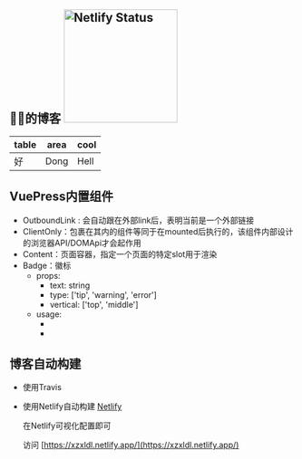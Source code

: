 ## 🐷🐷的博客 [![Netlify Status](https://api.netlify.com/api/v1/badges/a91267e4-37b9-4248-b8c4-01b3cad39e0f/deploy-status)](https://app.netlify.com/sites/xzxldl/deploys)

| table | area | cool |
| --- | --- | --- |
| 好 | Dong | Hell |

## VuePress内置组件

- OutboundLink<OutboundLink /> : 会自动跟在外部link后，表明当前是一个外部链接
- ClientOnly：包裹在其内的组件等同于在mounted后执行的，该组件内部设计的浏览器API/DOMApi才会起作用
- Content：页面容器，指定一个页面的特定slot用于渲染
- Badge：徽标
    - props:
        - text: string
        - type: ['tip', 'warning', 'error']
        - vertical: ['top', 'middle']
    - usage:
        - <Badge text="成功啦" type="tip" vertical="middle" />
        - <Badge text="失败啦" type="error" vertical="middle" />

## 博客自动构建

- 使用Travis

<style lang="stylus">
    img {
        width: 200px;
    }
</style>

- 使用Netlify自动构建 [Netlify](https://app.netlify.com/sites/xzxldl/deploys/)

  在Netlify可视化配置即可
  
  访问 [https://xzxldl.netlify.app/](https://xzxldl.netlify.app/)


